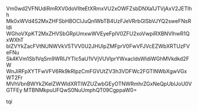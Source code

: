 Vm0wd2VFNUdiRmRXV0doVllteEtXRmxVU2xOWFZsbDNXa1JTVjAxV2JETlhh
Mk0xWVd4S2MxZHFSbHBOClJuQnlWbTB4UzFJeVRrbGlSbVJYQ2sweFNsRldi
WGhoVXpKT2MxZHVSbGRpUmxwWVEyeFplV0ZFU2xoVwpiRXBNVlhwR1QxWXhT
blZVYkZacFVtNUNWVkV5TVV0U2JHUlpZMFprV0FwVFJVcEZWbXRTUzFVeFNu
Sk4KVm1Sb1VqSm9WRlJYTlc5aU1VVjVUVlprYWxacldsWldiWGhMVkdkd2FW
WnJiRFpXYTFwVFV6Rk9kRlpzCmFGVUtZV3h3VDFWc2FGTlNWbXgwVGxWT2Fr
MVhVbnBWYkZKelZWWldXRTlWZUZwbGEyOTNWRmhrZGxNeQpUblJoU0VGTFEy
MTBNMkpuUFQwS0NuUmphQT09CgppaW0=

tqi
